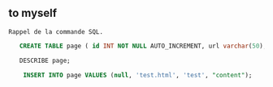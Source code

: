 
## to myself

    Rappel de la commande SQL.

```SQL
   CREATE TABLE page ( id INT NOT NULL AUTO_INCREMENT, url varchar(50), title varchar(50), content TEXT, UNIQUE KEY (url), PRIMARY KEY (id) ); 
```

```SQL
   DESCRIBE page;
```

```SQL
    INSERT INTO page VALUES (null, 'test.html', 'test', "content");
```